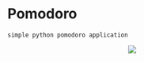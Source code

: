 # Pomodoro

`simple python pomodoro application`
<p align="center">
  <img src="technique.ico"/>
</p>
